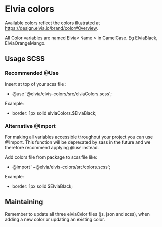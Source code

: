 # Elvia colors

Available colors reflect the colors illustrated at https://design.elvia.io/brand/color#Overview.

All Color variables are named Elvia< Name > in CamelCase. Eg ElviaBlack, ElviaOrangeMango.

## Usage SCSS

### Recommended @Use

Insert at top of your scss file :<br>

- @use '@elvia/elvis-colors/src/elviaColors.scss';

Example: <br>

- border: 1px solid elviaColors.$ElviaBlack;

### Alternative @Import

For making all variables accessible throughout your project you can use @Import. This function will be
deprecated by sass in the future and we therefore recommend applying @use instead.

Add colors file from package to scss file like: <br>

- @import '~@elvia/elvis-colors/src/colors.scss';

Example: <br>

- border: 1px solid $ElviaBlack;

## Maintaining

Remember to update all three elviaColor files (js, json and scss), when adding a new color or updating an
existing color.
